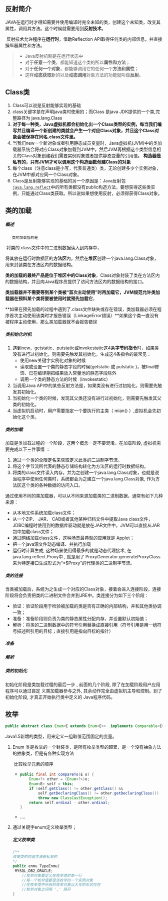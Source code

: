 ## 反射简介

​		JAVA在运行时才得知需要并使用编译时完全未知的类，创建这个未知类，改变其属性，调用其方法。这个时候就需要用到**反射技术**。

​		反射技术允许程序在**运行时**，借助Reflection API取得任何类的内部信息，并直接操纵器属性和方法。

> - Java反射机制是在运行状态中
> - 对于**任意一个类**，都能知道这个类的所以**属性和方法**；
> - 对于**任何一个对象**，都能够调用它的任何一个**方法和属性**；
> - 这样**动态获取**新的以及**动态调用**对象方法的功能就叫做**反射**。

## Class类

1. Class可以说是反射能够实现的基础
2. class关键字是在声明java类时使用的；而Class 是java JDK提供的一个类,完整路径为 java.lang.Class
3. **对于每一种类，Java虚拟机都会初始化出一个Class类型的实例，每当我们编写并且编译一个新创建的类就会产生一个对应Class对象，并且这个Class对象会被保存在同名.class文件里。**
4. 当我们new一个新对象或者引用静态成员变量时，Java虚拟机(JVM)中的类加载器系统会将对应Class对象加载到JVM中，然后JVM再根据这个类型信息相关的Class对象创建我们需要实例对象或者提供静态变量的引用值。
    **构造器是私有的，只有JVM才可以调用这个构造函数创建Class的对象** 
5. 每个class（注意class是小写，代表普通类）类，无论创建多少个实例对象，在JVM中都对应同一个Class对象。
6. Class是反射能够实现的基础的另一个原因是：Java反射包[`java.lang.reflect`](https://docs.oracle.com/javase/8/docs/api/java/lang/reflect/package-summary.html)中的所有类都没有public构造方法，要想获得这些类实例，只能通过Class类获取。所以说如果想使用反射，必须得获得Class对象。



## 类的加载

##### 概述

 	   类的加载指的是

​		将类的.class文件中的二进制数据读入到内存中，

​		将其放在运行时数据区的**方法区**内，然后在**堆区**创建一个java.lang.Class对象，用来封装类在方法区内的数据结构。

​		**类的加载的最终产品是位于堆区中的Class对象**，Class对象封装了类在方法区内的数据结构，并且向Java程序员提供了访问方法区内的数据结构的接口。

​		 **类加载器并不需要等到某个类被“首次主动使用”时再加载它，JVM规范允许类加载器在预料某个类将要被使用时就预先加载它**，

​		**如果在预先加载的过程中遇到了.class文件缺失或存在错误，类加载器必须在程序首次主动使用该类时才报告错误（LinkageError错误）**如果这个类一直没有被程序主动使用，那么类加载器就不会报告错误 



##### 类初始化时机

1. 遇到new、getstatic、putstatic或invokestatic这4条**字节码指令**时，如果类没有进行过初始化，则需要先触发其初始化。生成这4条指令的最常见：
   - 使用new关键字实例化对象的时候
   - 读取或设置一个类的静态字段的时候(getstatic 或 putstatic )，被final修饰、已在编译期把结果放入常量池的静态字段除外
   - 调用一个类的静态方法的时候（invokestatic）
2. 当调用Java API中的某些反射方法是，如果类没有进行过初始化，则需要先触发其初始化。
3. 当初始化一个类的时候，发现其父类还没有进行过初始化，则需要先触发其父类的初始化。
4. 当虚拟机启动时，用户需要指定一个要执行的主类（ mian() ）,虚拟机会先初始化这个类。



##### 类的加载

加载是类加载过程的一个阶段，这两个概念一定不要混淆。在加载阶段, 虚拟机需要完成以下三件事情 ：

1.  通过一个类的全限定名来获取定义此类的二进制字节流。 
2.  将这个字节流所代表的静态存储结构转化为方法区的运行时数据结构。 
3.  将类的class文件读入内存，并为之创建一个java.lang.Class对象，也就是说当程序中使用任何类时，系统都会为之建立一个java.lang.Class对象, 作为方法区这个类的各种数据的访问入口。 

 通过使用不同的类加载器，可以从不同来源加载类的二进制数据，通常有如下几种来源： 

-  从本地文件系统加载class文件； 
-  从一个ZIP、 JAR、 CAB或者其他某种归档文件中提取Java class文件，JDBC编程时使用到的数据库驱动就是放在JAR文件中，JVM可以直接从JAR包中加载class文件； 
-  通过网络加载class文件，这种场景最典型的应用就是 Applet； 
-  把一个java源文件动态编译、并执行加载 
-  运行时计算生成, 这种场景使用得最多的就是动态代理接术, 在 java.lang.reflect.Proxy中 , 就是用了 ProxyGenerator.generateProxyClass来为特定接口生成形式为“*$Proxy”的代理类的二进制字节流。 



##### 类的连接

 当类被加载后，系统为之生成一个对应的Class对象，接着会进入连接阶段，连接阶段将会负责把类的二进制文件合并到JRE中。类连接分为如下三个阶段： 

- 验证：验证阶段用于检验被加载的类是否有正确的内部结构，并和其他类协调一致；
- 准备：准备阶段则负责为类的静态属性分配内存，并设置默认初始值；
- 解析：将类的二进制数据中的符号引用替换成直接引用（符号引用是用一组符号描述所引用的目标；直接引用是指向目标的指针）



##### 准备

##### 解析

##### 类的初始化

 初始化阶段是类加载过程的最后一步 , 前面的几个阶段, 除了在加载阶段用户应用程序可以通过自定 义类加载器參与之外, 其余动作完全由虚拟机主导和控制。到了初始化阶段, 才真正开始执行类中定义的 Java程序代码。 



## 枚举

```java
public abstract class Enum<E extends Enum<E>>  implements Comparable<E>, Serializable 
```

Java1.5新增的类型，用来定义一组取值范围固定的变量。

1. Enum 类是枚举的一个封装类，是所有枚举类型的超累，是一个没有抽象方法的抽象类，但是有各种实现方法

   ​	比较枚举元素的顺序

   - ```java
     public final int compareTo(E o) {    
         Enum<?> other = (Enum<?>)o;
         Enum<E> self = this;
         if (self.getClass() != other.getClass() && 
             self.getDeclaringClass() != other.getDeclaringClass())
             throw new ClassCastException();   
         return self.ordinal - other.ordinal;
     }
     ```

   - ....

2. 通过关键字enum定义枚举类型；

   

   ##### 定义枚举类

   ```java
   /**
   枚举类的构造方法是私有的
   */
   public enmu TypeEnmu{
   	MYSQL,DB2,ORACLE;
       //枚举对象要定义在枚举类的第一行
       //每一个枚举值都是该枚举的一个实例对象
       //在枚举类中所有的枚举对象以大写的形式存在
       //枚举对象之间用 ',' 隔开
   }
   ```

   